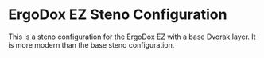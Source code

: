 # ErgoDox EZ Steno Configuration

This is a steno configuration for the ErgoDox EZ with a base Dvorak layer. It is more modern than the
base steno configuration.
